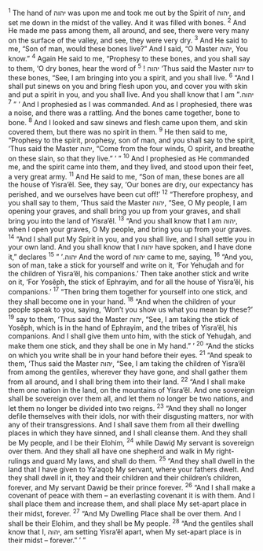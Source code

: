 <sup>1</sup> The hand of יהוה was upon me and took me out by the Spirit of יהוה, and set me down in the midst of the valley. And it was filled with bones.
<sup>2</sup> And He made me pass among them, all around, and see, there were very many on the surface of the valley, and see, they were very dry.
<sup>3</sup> And He said to me, “Son of man, would these bones live?” And I said, “O Master יהוה, You know.”
<sup>4</sup> Again He said to me, “Prophesy to these bones, and you shall say to them, ‘O dry bones, hear the word of יהוה !
<sup>5</sup> ‘Thus said the Master יהוה to these bones, “See, I am bringing into you a spirit, and you shall live.
<sup>6</sup> “And I shall put sinews on you and bring flesh upon you, and cover you with skin and put a spirit in you, and you shall live. And you shall know that I am יהוה.” ’ ”
<sup>7</sup> And I prophesied as I was commanded. And as I prophesied, there was a noise, and there was a rattling. And the bones came together, bone to bone.
<sup>8</sup> And I looked and saw sinews and flesh came upon them, and skin covered them, but there was no spirit in them.
<sup>9</sup> He then said to me, “Prophesy to the spirit, prophesy, son of man, and you shall say to the spirit, ‘Thus said the Master יהוה, “Come from the four winds, O spirit, and breathe on these slain, so that they live.” ’ ”
<sup>10</sup> And I prophesied as He commanded me, and the spirit came into them, and they lived, and stood upon their feet, a very great army.
<sup>11</sup> And He said to me, “Son of man, these bones are all the house of Yisra’ĕl. See, they say, ‘Our bones are dry, our expectancy has perished, and we ourselves have been cut off!’
<sup>12</sup> “Therefore prophesy, and you shall say to them, ‘Thus said the Master יהוה, “See, O My people, I am opening your graves, and shall bring you up from your graves, and shall bring you into the land of Yisra’ĕl.
<sup>13</sup> “And you shall know that I am יהוה, when I open your graves, O My people, and bring you up from your graves.
<sup>14</sup> “And I shall put My Spirit in you, and you shall live, and I shall settle you in your own land. And you shall know that I יהוה have spoken, and I have done it,” declares יהוה.’ ”
<sup>15</sup> And the word of יהוה came to me, saying,
<sup>16</sup> “And you, son of man, take a stick for yourself and write on it, ‘For Yehuḏah and for the children of Yisra’ĕl, his companions.’ Then take another stick and write on it, ‘For Yosĕph, the stick of Ephrayim, and for all the house of Yisra’ĕl, his companions.’
<sup>17</sup> “Then bring them together for yourself into one stick, and they shall become one in your hand.
<sup>18</sup> “And when the children of your people speak to you, saying, ‘Won’t you show us what you mean by these?’
<sup>19</sup> say to them, ‘Thus said the Master יהוה, “See, I am taking the stick of Yosĕph, which is in the hand of Ephrayim, and the tribes of Yisra’ĕl, his companions. And I shall give them unto him, with the stick of Yehuḏah, and make them one stick, and they shall be one in My hand.” ’
<sup>20</sup> “And the sticks on which you write shall be in your hand before their eyes.
<sup>21</sup> “And speak to them, ‘Thus said the Master יהוה, “See, I am taking the children of Yisra’ĕl from among the gentiles, wherever they have gone, and shall gather them from all around, and I shall bring them into their land.
<sup>22</sup> “And I shall make them one nation in the land, on the mountains of Yisra’ĕl. And one sovereign shall be sovereign over them all, and let them no longer be two nations, and let them no longer be divided into two reigns.
<sup>23</sup> “And they shall no longer defile themselves with their idols, nor with their disgusting matters, nor with any of their transgressions. And I shall save them from all their dwelling places in which they have sinned, and I shall cleanse them. And they shall be My people, and I be their Elohim,
<sup>24</sup> while Dawiḏ My servant is sovereign over them. And they shall all have one shepherd and walk in My right-rulings and guard My laws, and shall do them.
<sup>25</sup> “And they shall dwell in the land that I have given to Ya‛aqoḇ My servant, where your fathers dwelt. And they shall dwell in it, they and their children and their children’s children, forever, and My servant Dawiḏ be their prince forever.
<sup>26</sup> “And I shall make a covenant of peace with them – an everlasting covenant it is with them. And I shall place them and increase them, and shall place My set-apart place in their midst, forever.
<sup>27</sup> “And My Dwelling Place shall be over them. And I shall be their Elohim, and they shall be My people.
<sup>28</sup> “And the gentiles shall know that I, יהוה, am setting Yisra’ĕl apart, when My set-apart place is in their midst – forever.” ’ ”
